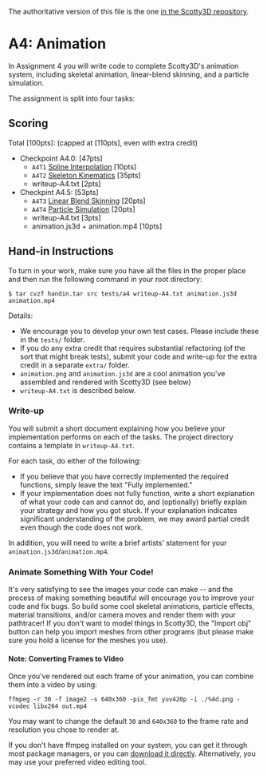 The authoritative version of this file is the one [in the Scotty3D repository](https://github.com/CMU-Graphics/Scotty3D/blob/main/assignments/A4.md).

# A4: Animation

In Assignment 4 you will write code to complete Scotty3D's animation system, including skeletal animation, linear-blend skinning, and a particle simulation.

The assignment is split into four tasks:

## Scoring

Total [100pts]: (capped at [110pts], even with extra credit)
- Checkpoint A4.0: [47pts]
	- `A4T1` [Spline Interpolation](A4/T1-splines.md) [10pts]
	- `A4T2` [Skeleton Kinematics](A4/T2-skeleton.md) [35pts]
	- writeup-A4.txt [2pts]
- Checkpint A4.5: [53pts]
	- `A4T3` [Linear Blend Skinning](A4/T3-skinning.md) [20pts]
	- `A4T4` [Particle Simulation](A4/T4-particles.md) [20pts]
	- writeup-A4.txt [3pts]
	- animation.js3d + animation.mp4 [10pts]
## Hand-in Instructions

To turn in your work, make sure you have all the files in the proper place and then run the following command in your root directory:
```
$ tar cvzf handin.tar src tests/a4 writeup-A4.txt animation.js3d animation.mp4
```

Details:
- We encourage you to develop your own test cases. Please include these in the `tests/` folder.
- If you do any extra credit that requires substantial refactoring (of the sort that might break tests), submit your code and write-up for the extra credit in a separate `extra/` folder.
- `animation.png` and `animation.js3d` are a cool animation you've assembled and rendered with Scotty3D (see below)
- `writeup-A4.txt` is described below.

### Write-up
You will submit a short document explaining how you believe your implementation performs on each of the tasks. The project directory contains a template in `writeup-A4.txt`.

For each task, do either of the following:
* If you believe that you have correctly implemented the required functions, simply leave the text "Fully implemented." 
* If your implementation does not fully function, write a short explanation of what your code can and cannot do, and (optionally) briefly explain your strategy and how you got stuck. If your explanation indicates significant understanding of the problem, we may award partial credit even though the code does not work.

In addition, you will need to write a brief artists' statement for your `animation.js3d`/`animation.mp4`.

### Animate Something With Your Code!
It's very satisfying to see the images your code can make -- and the process of making something beautiful will encourage you to improve your code and fix bugs.
So build some cool skeletal animations, particle effects, material transitions, and/or camera moves and render them with your pathtracer!
If you don't want to model things in Scotty3D, the "Import obj" button can help you import meshes from other programs (but please make sure you hold a license for the meshes you use).

#### Note: Converting Frames to Video

Once you've rendered out each frame of your animation, you can combine them into a video by using:

`ffmpeg -r 30 -f image2 -s 640x360 -pix_fmt yuv420p -i ./%4d.png -vcodec libx264 out.mp4`

You may want to change the default `30` and `640x360` to the frame rate and resolution you chose to render at.

If you don't have ffmpeg installed on your system, you can get it through most package managers, or you can [download it directly](https://ffmpeg.org/download.html). Alternatively, you may use your preferred video editing tool.